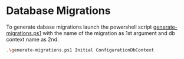 # Database Migrations

To generate dabase migrations launch the powershell script [generate-migrations.ps1](generate-migrations.ps1) with the name of the migration as 1st argument and db context name as 2nd.

```bash
.\generate-migrations.ps1 Initial ConfigurationDbContext
```